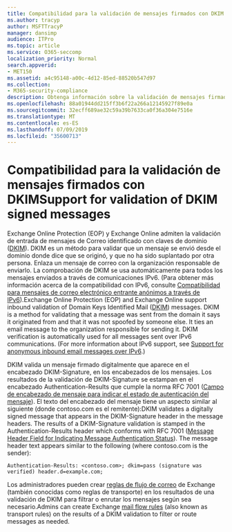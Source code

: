 ```yaml
---
title: Compatibilidad para la validación de mensajes firmados con DKIM
ms.author: tracyp
author: MSFTTracyP
manager: dansimp
audience: ITPro
ms.topic: article
ms.service: O365-seccomp
localization_priority: Normal
search.appverid:
- MET150
ms.assetid: a4c95148-a00c-4d12-85ed-88520b547d97
ms.collection:
- M365-security-compliance
description: Obtenga información sobre la validación de mensajes firmados con DKIM en Exchange Online Protection y Exchange Online
ms.openlocfilehash: 88a01944dd215ff3b6f22a266a12145927f89e0a
ms.sourcegitcommit: 32ecff689ae32c59a39b7633ca0f36a304e7516e
ms.translationtype: MT
ms.contentlocale: es-ES
ms.lasthandoff: 07/09/2019
ms.locfileid: "35600713"
---
```

# <a name="support-for-validation-of-dkim-signed-messages"></a><span data-ttu-id="03862-103">Compatibilidad para la validación de mensajes firmados con DKIM</span><span class="sxs-lookup"><span data-stu-id="03862-103">Support for validation of DKIM signed messages</span></span>

<span data-ttu-id="03862-p101">Exchange Online Protection (EOP) y Exchange Online admiten la validación de entrada de mensajes de Correo identificado con claves de dominio ([DKIM](https://www.rfc-editor.org/rfc/rfc6376.txt)). DKIM es un método para validar que un mensaje se envió desde el dominio donde dice que se originó, y que no ha sido suplantado por otra persona. Enlaza un mensaje de correo con la organización responsable de enviarlo. La comprobación de DKIM se usa automáticamente para todos los mensajes enviados a través de comunicaciones IPv6. (Para obtener más información acerca de la compatibilidad con IPv6, consulte [Compatibilidad para mensajes de correo electrónico entrante anónimos a través de IPv6](support-for-anonymous-inbound-email-messages-over-ipv6.md)).</span><span class="sxs-lookup"><span data-stu-id="03862-p101">Exchange Online Protection (EOP) and Exchange Online support inbound validation of Domain Keys Identified Mail ([DKIM](https://www.rfc-editor.org/rfc/rfc6376.txt)) messages. DKIM is a method for validating that a message was sent from the domain it says it originated from and that it was not spoofed by someone else. It ties an email message to the organization responsible for sending it. DKIM verification is automatically used for all messages sent over IPv6 communications. (For more information about IPv6 support, see [Support for anonymous inbound email messages over IPv6](support-for-anonymous-inbound-email-messages-over-ipv6.md).)</span></span>
  
<span data-ttu-id="03862-p102">DKIM valida un mensaje firmado digitalmente que aparece en el encabezado DKIM-Signature, en los encabezados de los mensajes. Los resultados de la validación de DKIM-Signature se estampan en el encabezado Authentication-Results que cumple la norma RFC 7001 ([Campo de encabezado de mensaje para indicar el estado de autenticación del mensaje](https://www.rfc-editor.org/rfc/rfc7001.txt)). El texto del encabezado del mensaje tiene un aspecto similar al siguiente (donde contoso.com es el remitente):</span><span class="sxs-lookup"><span data-stu-id="03862-p102">DKIM validates a digitally signed message that appears in the DKIM-Signature header in the message headers. The results of a DKIM-Signature validation is stamped in the Authentication-Results header which conforms with RFC 7001 ([Message Header Field for Indicating Message Authentication Status](https://www.rfc-editor.org/rfc/rfc7001.txt)). The message header text appears similar to the following (where contoso.com is the sender):</span></span>
  
 `Authentication-Results: <contoso.com>; dkim=pass (signature was verified) header.d=example.com;`
  
<span data-ttu-id="03862-112">Los administradores pueden crear [reglas de flujo de correo](http://technet.microsoft.com/library/743bd525-0ca2-426d-b76c-b4a052bc8886.aspx) de Exchange (también conocidas como reglas de transporte) en los resultados de una validación de DKIM para filtrar o enrutar los mensajes según sea necesario.</span><span class="sxs-lookup"><span data-stu-id="03862-112">Admins can create Exchange [mail flow rules](http://technet.microsoft.com/library/743bd525-0ca2-426d-b76c-b4a052bc8886.aspx) (also known as transport rules) on the results of a DKIM validation to filter or route messages as needed.</span></span> 
  

